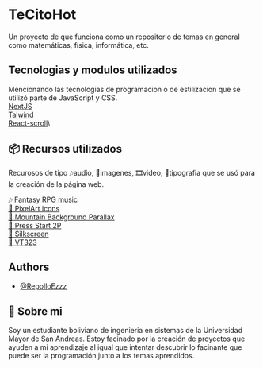 # TeCitoHot

Un proyecto de que funciona como un repositorio de
temas en general como matemáticas, física, informática, etc.

## Tecnologias y modulos utilizados

Mencionando las tecnologias de programacion o de estilizacion que
se utilizó parte de JavaScript y CSS. \
[NextJS](https://nextjs.org/)\
[Talwind](https://tailwindcss.com/)\
[React-scroll](https://www.npmjs.com/package/react-scroll)\

## 📦 Recursos utilizados

Recurosos de tipo 🎶audio, 🎴imagenes, 🎞video, 📝tipografia que se
usó para la creación de la página web.

[🎶 Fantasy RPG music](https://alkakrab.itch.io/free-25-fantasy-rpg-game-tracks-no-copyright-vol-2)\
[🎴 PixelArt icons](https://pixelarticons.com/free/)\
[🎴 Mountain Background Parallax](https://ansimuz.itch.io/mountain-dusk-parallax-background)\
[📝 Press Start 2P](https://fonts.google.com/specimen/Press+Start+2P?query=press+star)\
[📝 Silkscreen](https://fonts.google.com/specimen/Silkscreen?query=silk)\
[📝 VT323](https://fonts.google.com/specimen/VT323?query=vt323)

## Authors

- [@RepolloEzzz](https://github.com/Repolloezzz)

## 🚀 Sobre mi

Soy un estudiante boliviano de ingenieria en sistemas
de la Universidad Mayor de San Andreas. Estoy facinado
por la creación de proyectos que ayuden a mi aprendizaje
al igual que intentar descubrir lo facinante que puede ser
la programación junto a los temas aprendidos.
